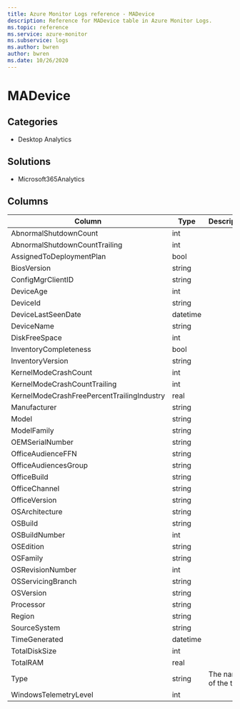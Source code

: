 ```yaml
---
title: Azure Monitor Logs reference - MADevice
description: Reference for MADevice table in Azure Monitor Logs.
ms.topic: reference
ms.service: azure-monitor
ms.subservice: logs
ms.author: bwren
author: bwren
ms.date: 10/26/2020
---
```


# MADevice

 

## Categories

- Desktop Analytics
## Solutions

- Microsoft365Analytics




## Columns

|Column|Type|Description|
|---|---|---|
|AbnormalShutdownCount|int||
|AbnormalShutdownCountTrailing|int||
|AssignedToDeploymentPlan|bool||
|BiosVersion|string||
|ConfigMgrClientID|string||
|DeviceAge|int||
|DeviceId|string||
|DeviceLastSeenDate|datetime||
|DeviceName|string||
|DiskFreeSpace|int||
|InventoryCompleteness|bool||
|InventoryVersion|string||
|KernelModeCrashCount|int||
|KernelModeCrashCountTrailing|int||
|KernelModeCrashFreePercentTrailingIndustry|real||
|Manufacturer|string||
|Model|string||
|ModelFamily|string||
|OEMSerialNumber|string||
|OfficeAudienceFFN|string||
|OfficeAudiencesGroup|string||
|OfficeBuild|string||
|OfficeChannel|string||
|OfficeVersion|string||
|OSArchitecture|string||
|OSBuild|string||
|OSBuildNumber|int||
|OSEdition|string||
|OSFamily|string||
|OSRevisionNumber|int||
|OSServicingBranch|string||
|OSVersion|string||
|Processor|string||
|Region|string||
|SourceSystem|string||
|TimeGenerated|datetime||
|TotalDiskSize|int||
|TotalRAM|real||
|Type|string|The name of the table|
|WindowsTelemetryLevel|int||
